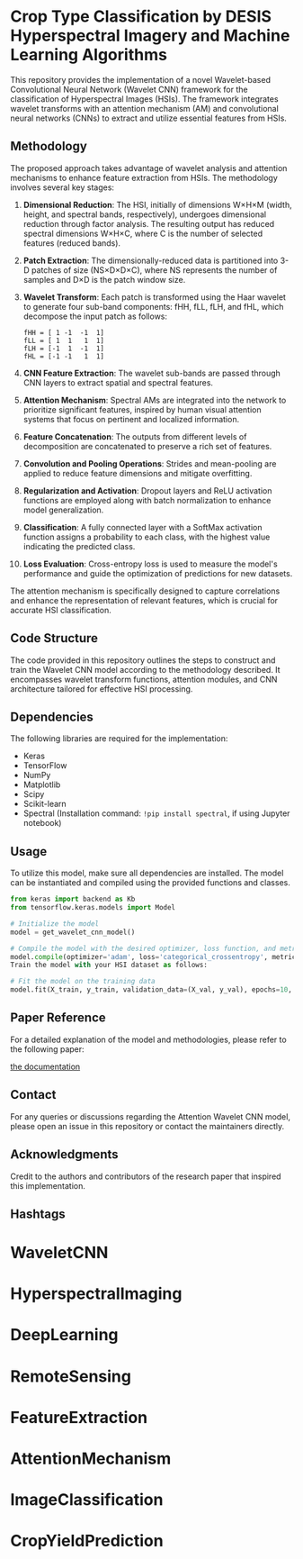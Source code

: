# Crop Type Classification by DESIS Hyperspectral Imagery and Machine Learning Algorithms

This repository provides the implementation of a novel Wavelet-based Convolutional Neural Network (Wavelet CNN) framework for the classification of Hyperspectral Images (HSIs). The framework integrates wavelet transforms with an attention mechanism (AM) and convolutional neural networks (CNNs) to extract and utilize essential features from HSIs.

## Methodology

The proposed approach takes advantage of wavelet analysis and attention mechanisms to enhance feature extraction from HSIs. The methodology involves several key stages:

1. **Dimensional Reduction**: The HSI, initially of dimensions W×H×M (width, height, and spectral bands, respectively), undergoes dimensional reduction through factor analysis. The resulting output has reduced spectral dimensions W×H×C, where C is the number of selected features (reduced bands).

2. **Patch Extraction**: The dimensionally-reduced data is partitioned into 3-D patches of size (NS×D×D×C), where NS represents the number of samples and D×D is the patch window size.

3. **Wavelet Transform**: Each patch is transformed using the Haar wavelet to generate four sub-band components: fHH, fLL, fLH, and fHL, which decompose the input patch as follows:

    ```
    fHH = [ 1 -1  -1  1]
    fLL = [ 1  1   1  1]
    fLH = [-1  1  -1  1]
    fHL = [-1 -1   1  1]
    ```

4. **CNN Feature Extraction**: The wavelet sub-bands are passed through CNN layers to extract spatial and spectral features.

5. **Attention Mechanism**: Spectral AMs are integrated into the network to prioritize significant features, inspired by human visual attention systems that focus on pertinent and localized information.

6. **Feature Concatenation**: The outputs from different levels of decomposition are concatenated to preserve a rich set of features.

7. **Convolution and Pooling Operations**: Strides and mean-pooling are applied to reduce feature dimensions and mitigate overfitting.

8. **Regularization and Activation**: Dropout layers and ReLU activation functions are employed along with batch normalization to enhance model generalization.

9. **Classification**: A fully connected layer with a SoftMax activation function assigns a probability to each class, with the highest value indicating the predicted class.

10. **Loss Evaluation**: Cross-entropy loss is used to measure the model's performance and guide the optimization of predictions for new datasets.

The attention mechanism is specifically designed to capture correlations and enhance the representation of relevant features, which is crucial for accurate HSI classification.

## Code Structure

The code provided in this repository outlines the steps to construct and train the Wavelet CNN model according to the methodology described. It encompasses wavelet transform functions, attention modules, and CNN architecture tailored for effective HSI processing.

## Dependencies

The following libraries are required for the implementation:

- Keras
- TensorFlow
- NumPy
- Matplotlib
- Scipy
- Scikit-learn
- Spectral (Installation command: `!pip install spectral`, if using Jupyter notebook)
## Usage

To utilize this model, make sure all dependencies are installed. The model can be instantiated and compiled using the provided functions and classes.

```python
from keras import backend as Kb
from tensorflow.keras.models import Model

# Initialize the model
model = get_wavelet_cnn_model()

# Compile the model with the desired optimizer, loss function, and metrics
model.compile(optimizer='adam', loss='categorical_crossentropy', metrics=['accuracy'])
Train the model with your HSI dataset as follows:

# Fit the model on the training data
model.fit(X_train, y_train, validation_data=(X_val, y_val), epochs=10, batch_size=32)
```

## Paper Reference
For a detailed explanation of the model and methodologies, please refer to the following paper:

[the documentation ](https://ieeexplore.ieee.org/abstract/document/10032208)

## Contact
For any queries or discussions regarding the Attention Wavelet CNN model, please open an issue in this repository or contact the maintainers directly.

## Acknowledgments
Credit to the authors and contributors of the research paper that inspired this implementation.

## Hashtags

# WaveletCNN
# HyperspectralImaging
# DeepLearning
# RemoteSensing
# FeatureExtraction
# AttentionMechanism
# ImageClassification
# CropYieldPrediction 
